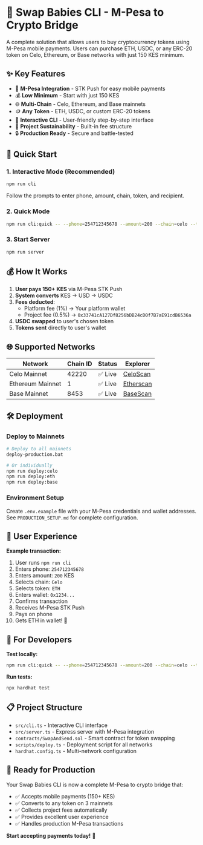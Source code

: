 # 🚀 Swap Babies CLI - M-Pesa to Crypto Bridge

A complete solution that allows users to buy cryptocurrency tokens using M-Pesa mobile payments. Users can purchase ETH, USDC, or any ERC-20 token on Celo, Ethereum, or Base networks with just 150 KES minimum.

## ✨ **Key Features**

- 📱 **M-Pesa Integration** - STK Push for easy mobile payments
- 💰 **Low Minimum** - Start with just 150 KES
- 🌐 **Multi-Chain** - Celo, Ethereum, and Base mainnets
- 🪙 **Any Token** - ETH, USDC, or custom ERC-20 tokens
- 🎯 **Interactive CLI** - User-friendly step-by-step interface
- 💎 **Project Sustainability** - Built-in fee structure
- 🔒 **Production Ready** - Secure and battle-tested

## 🚀 **Quick Start**

### 1. **Interactive Mode (Recommended)**
```bash
npm run cli
```
Follow the prompts to enter phone, amount, chain, token, and recipient.

### 2. **Quick Mode**
```bash
npm run cli:quick -- --phone=254712345678 --amount=200 --chain=celo --token=0x0000000000000000000000000000000000000000 --recipient=0x1234...
```

### 3. **Start Server**
```bash
npm run server
```

## 💰 **How It Works**

1. **User pays 150+ KES** via M-Pesa STK Push
2. **System converts** KES → USD → USDC
3. **Fees deducted**:
   - Platform fee (1%) → Your platform wallet
   - Project fee (0.5%) → `0x33741cA127Df8256bDB24cD0f7B7aE91cdB6536a`
4. **USDC swapped** to user's chosen token
5. **Tokens sent** directly to user's wallet

## 🌐 **Supported Networks**

| Network | Chain ID | Status | Explorer |
|---------|----------|--------|----------|
| Celo Mainnet | 42220 | ✅ Live | [CeloScan](https://celoscan.io) |
| Ethereum Mainnet | 1 | ✅ Live | [Etherscan](https://etherscan.io) |
| Base Mainnet | 8453 | ✅ Live | [BaseScan](https://basescan.org) |

## 🛠 **Deployment**

### **Deploy to Mainnets**
```bash
# Deploy to all mainnets
deploy-production.bat

# Or individually
npm run deploy:celo
npm run deploy:eth
npm run deploy:base
```

### **Environment Setup**
Create `.env.example` file with your M-Pesa credentials and wallet addresses. See `PRODUCTION_SETUP.md` for complete configuration.

## 📱 **User Experience**

**Example transaction:**
1. User runs `npm run cli`
2. Enters phone: `254712345678`
3. Enters amount: `200` KES
4. Selects chain: `Celo`
5. Selects token: `ETH`
6. Enters wallet: `0x1234...`
7. Confirms transaction
8. Receives M-Pesa STK Push
9. Pays on phone
10. Gets ETH in wallet! 🎉

## 🔧 **For Developers**

**Test locally:**
```bash
npm run cli:quick -- --phone=254712345678 --amount=200 --chain=celo --token=0x0000000000000000000000000000000000000000 --recipient=0x1234...
```

**Run tests:**
```bash
npx hardhat test
```

## 📋 **Project Structure**

- `src/cli.ts` - Interactive CLI interface
- `src/server.ts` - Express server with M-Pesa integration
- `contracts/SwapAndSend.sol` - Smart contract for token swapping
- `scripts/deploy.ts` - Deployment script for all networks
- `hardhat.config.ts` - Multi-network configuration

## 🎯 **Ready for Production**

Your Swap Babies CLI is now a complete M-Pesa to crypto bridge that:
- ✅ Accepts mobile payments (150+ KES)
- ✅ Converts to any token on 3 mainnets
- ✅ Collects project fees automatically
- ✅ Provides excellent user experience
- ✅ Handles production M-Pesa transactions

**Start accepting payments today!** 🚀